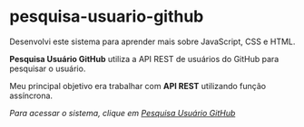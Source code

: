 # pesquisa-usuario-github
Desenvolvi este sistema para aprender mais sobre JavaScript, CSS e HTML.

**Pesquisa Usuário GitHub** utiliza a API REST de usuários do GitHub para pesquisar o usuário.

Meu principal objetivo era trabalhar com **API REST** utilizando função assíncrona.

_Para acessar o sistema, clique em [Pesquisa Usuário GitHub](https://bmnsouza.github.io/estudos-javascript/pesquisa-usuario-github/estudos-javascript/index.html/)_

